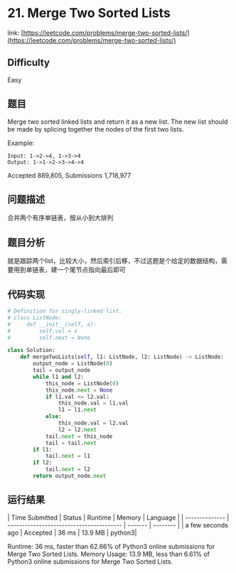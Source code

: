 # 21. Merge Two Sorted Lists

link: [https://leetcode.com/problems/merge-two-sorted-lists/](https://leetcode.com/problems/merge-two-sorted-lists/)

## Difficulty
Easy

## 题目

Merge two sorted linked lists and return it as a new list. The new list should be made by splicing together the nodes of the first two lists.

Example:
```
Input: 1->2->4, 1->3->4
Output: 1->1->2->3->4->4
```

Accepted 889,805, Submissions 1,718,977


## 问题描述
合并两个有序单链表，按从小到大排列

## 题目分析
就是跟踪两个list，比较大小，然后索引后移，不过这题是个给定的数据结构，需要用到单链表，建一个尾节点指向最后即可


## 代码实现

```python
# Definition for singly-linked list.
# class ListNode:
#     def __init__(self, x):
#         self.val = x
#         self.next = None

class Solution:
    def mergeTwoLists(self, l1: ListNode, l2: ListNode) -> ListNode:
        output_node = ListNode(0)
        tail = output_node
        while l1 and l2:
            this_node = ListNode(0)
            this_node.next = None
            if l1.val <= l2.val:
                this_node.val = l1.val
                l1 = l1.next
            else:
                this_node.val = l2.val
                l2 = l2.next
            tail.next = this_node
            tail = tail.next
        if l1:
            tail.next = l1
        if l2:
            tail.next = l2
        return output_node.next
```



## 运行结果

| Time Submitted | Status                                   | Runtime | Memory  | Language |
| -------------- | ---------------------------------------- | ------- | -------- |
| a few seconds ago |	Accepted	| 36 ms	| 13.9 MB	| python3|

Runtime: 36 ms, faster than 62.66% of Python3 online submissions for Merge Two Sorted Lists.
Memory Usage: 13.9 MB, less than 6.61% of Python3 online submissions for Merge Two Sorted Lists.